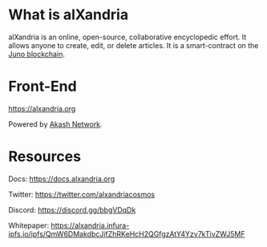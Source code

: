 # What is alXandria

alXandria is an online, open-source, collaborative encyclopedic effort. It allows anyone to create, edit, or delete articles. It is a smart-contract on the [Juno blockchain](https://www.junonetwork.io/).

# Front-End

https://alxandria.org

Powered by [Akash Network](https://akash.network/).

# Resources

Docs: https://docs.alxandria.org

Twitter: https://twitter.com/alxandriacosmos

Discord: https://discord.gg/bbgVDqDk

Whitepaper: https://alxandria.infura-ipfs.io/ipfs/QmW6DMakdbcJifZhRKeHcH2QGfgzAtY4Yzv7kTivZWJ5MF


